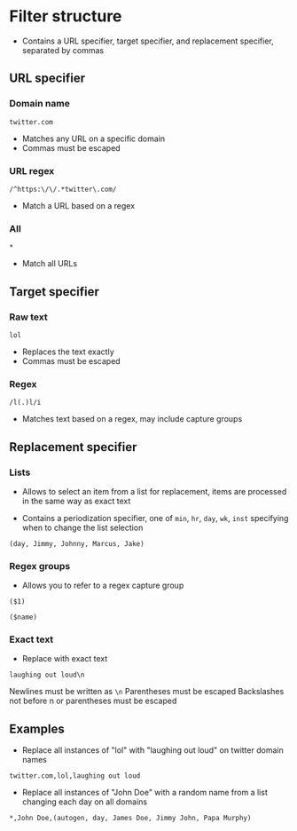 # Filter structure

- Contains a URL specifier, target specifier, and replacement specifier, separated by commas

## URL specifier

### Domain name


```
twitter.com
```


- Matches any URL on a specific domain
- Commas must be escaped

### URL regex

```
/^https:\/\/.*twitter\.com/
```

- Match a URL based on a regex

### All

```
*
```

- Match all URLs

## Target specifier

### Raw text

```
lol
```

- Replaces the text exactly
- Commas must be escaped

### Regex

```
/l(.)l/i
```

- Matches text based on a regex, may include capture groups

## Replacement specifier

### Lists

- Allows to select an item from a list for replacement, items are processed in the same way as exact text

- Contains a periodization specifier, one of `min`, `hr`, `day`, `wk`, `inst` specifying when to change the list selection


```
(day, Jimmy, Johnny, Marcus, Jake)
```

### Regex groups

- Allows you to refer to a regex capture group

```
($1)
```

```
($name)
```

### Exact text

- Replace with exact text

```
laughing out loud\n
```

Newlines must be written as `\n`
Parentheses must be escaped
Backslashes not before n or parentheses must be escaped

## Examples

- Replace all instances of "lol" with "laughing out loud" on twitter domain names

```
twitter.com,lol,laughing out loud
```

- Replace all instances of "John Doe" with a random name from a list changing each day on all domains

```
*,John Doe,(autogen, day, James Doe, Jimmy John, Papa Murphy)
```
